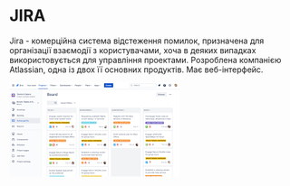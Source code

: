 # JIRA

Jira - комерційна система відстеження помилок, призначена для організації взаємодії з користувачами, хоча в деяких випадках використовується для управління проектами. Розроблена компанією Atlassian, одна із двох її основних продуктів. Має веб-інтерфейс.

![img](https://github.com/RomanPravdiuk/JIRA/blob/main/%D0%9F%D1%80%D0%B8%D0%BA%D0%BB%D0%B0%D0%B4.png)
